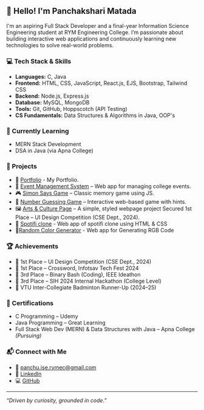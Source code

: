 ## 👋 Hello! I'm Panchakshari Matada

I'm an aspiring Full Stack Developer and a final-year Information Science Engineering student at RYM Engineering College. I’m passionate about building interactive web applications and continuously learning new technologies to solve real-world problems.

### 💻 Tech Stack & Skills
- **Languages:** C, Java
- **Frontend:** HTML, CSS, JavaScript, React.js, EJS,  Bootstrap, Tailwind CSS
- **Backend:** Node.js, Express.js
- **Database:** MySQL, MongoDB
- **Tools:** Git, GitHub, Hoppscotch (API Testing)
- **CS Fundamentals:** Data Structures & Algorithms in Java, OOP's 

### 🧠 Currently Learning
- MERN Stack Development
- DSA in Java (via Apna College)

### 🚀 Projects
- 🎯 [Portfolio](https://panchakshari-matada.github.io/portfolio/) - My Portfolio.
- 🔗 [Event Management System](https://github.com/Panchakshari-matada/event-management) – Web app for managing college events.
- 🎮 [Simon Says Game](https://panchakshari-matada.github.io/simon-says-game/) – Classic memory game using JS.
- 🎯 [Number Guessing Game](https://panchakshari-matada.github.io/number-guessing-game/) – Interactive web-based game with hints.
- 🖼️ [Arts & Culture Page](https://panchakshari-matada.github.io/arts-and-culture/) – A simple, styled webpage project Secured 1st Place – UI Design Competition (CSE Dept., 2024).
- 🔗 [Spotifi clone](https://panchakshari-matada.github.io/spotifi-clone/) - Web app of spotifi clone using HTML & CSS
- 🔗[Random Color Generator](https://panchakshari-matada.github.io/random-color/) - Web app for Generating RGB Code

### 🏆 Achievements
- 🥇 1st Place – UI Design Competition (CSE Dept., 2024)
- 🥇 1st Place – Crossword, Infotsav Tech Fest 2024
- 🥉 3rd Place – Binary Bash (Coding), IEEE Ideathon
- 🥉 3rd Place – SIH 2024 Internal Hackathon (College Level)
- 🏸 VTU Inter-Collegiate Badminton Runner-Up (2024–25)

### 📜 Certifications
- C Programming – Udemy
- Java Programming – Great Learning
- Full Stack Web Dev (MERN) & Data Structures with Java – Apna College *(Pursuing)*

### 📬 Connect with Me
- 📧 panchu.ise.rymec@gmail.com
- 🔗 [LinkedIn](https://www.linkedin.com/in/panchakshari-matada)
- 💻 [GitHub](https://github.com/Panchakshari-matada)

---

*“Driven by curiosity, grounded in code.”*
